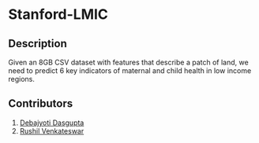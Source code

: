 # Stanford-LMIC

## Description

Given an 8GB CSV dataset with features that describe a patch of land, we need to predict 6 key indicators of maternal and child health in low income regions.

## Contributors

1. [Debajyoti Dasgupta](https://github.com/debajyotidasgupta/)
2. [Rushil Venkateswar](https://github.com/rv4102/)
